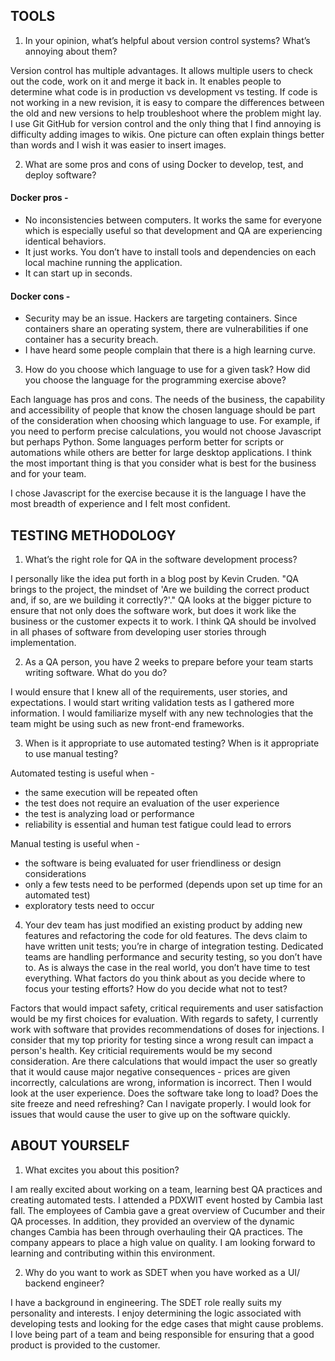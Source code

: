 ## TOOLS
1. In your opinion, what’s helpful about version control systems? What’s annoying about them?

Version control has multiple advantages. It allows multiple users to check out the code, work on it and merge it back in. It enables people to determine what code is in production vs development vs testing. If code is not working in a new revision, it is easy to compare the differences between the old and new versions to help troubleshoot where the problem might lay. 
I use Git GitHub for version control and the only thing that I find annoying is difficulty adding images to wikis. One picture can often explain things better than words and I wish it was easier to insert images.

2. What are some pros and cons of using Docker to develop, test, and deploy software?

#### Docker pros -
* No inconsistencies between computers. It works the same for everyone which is especially useful so that development and QA are experiencing identical behaviors. 
* It just works. You don’t have to install tools and dependencies on each local machine running the application.
* It can start up in seconds.

#### Docker cons - 
* Security may be an issue. Hackers are targeting containers. Since containers share an operating system, there are vulnerabilities if one container has a security breach.
* I have heard some people complain that there is a high learning curve.


3. How do you choose which language to use for a given task? How did you choose the language for the programming exercise above? 

Each language has pros and cons. The needs of the business, the capability and accessibility of people that know the chosen language should be part of the consideration when choosing which language to use. For example, if you need to perform precise calculations, you would not choose Javascript but perhaps Python. Some languages perform better for scripts or automations while others are better for large desktop applications. I think the most important thing is that you consider what is best for the business and for your team.

I chose Javascript for the exercise because it is the language I have the most breadth of experience and I felt most confident.

## TESTING METHODOLOGY
1. What’s the right role for QA in the software development process?

I personally like the idea put forth in a blog post by Kevin Cruden. "QA brings to the project, the mindset of 'Are we building the correct product and, if so, are we building it correctly?'." QA looks at the bigger picture to ensure that not only does the software work, but does it work like the business or the customer expects it to work. I think QA should be involved in all phases of software from developing user stories through implementation.

2. As a QA person, you have 2 weeks to prepare before your team starts writing software. What do you do? 

I would ensure that I knew all of the requirements, user stories, and expectations. I would start writing validation tests as I gathered more information. I would familiarize myself with any new technologies that the team might be using such as new front-end frameworks.

3. When is it appropriate to use automated testing? When is it appropriate to use manual testing? 

Automated testing is useful when -
  * the same execution will be repeated often
  * the test does not require an evaluation of the user experience
  * the test is analyzing load or performance
  * reliability is essential and human test fatigue could lead to errors

Manual testing is useful when - 
  * the software is being evaluated for user friendliness or design considerations
  * only a few tests need to be performed (depends upon set up time for an automated test)
  * exploratory tests need to occur


4. Your dev team has just modified an existing product by adding new features and refactoring the code for old features. The devs claim to have written unit tests; you’re in charge of integration testing. Dedicated teams are handling performance and security testing, so you don’t have to. As is always the case in the real world, you don’t have time to test everything. What factors do you think about as you decide where to focus your testing efforts? How do you decide what not to test?

Factors that would impact safety, critical requirements and user satisfaction would be my first choices for evaluation. With regards to safety, I currently work with software that provides recommendations of doses for injections. I consider that my top priority for testing since a wrong result can impact a person's health. Key criticial requirements would be my second consideration. Are there calculations that would impact the user so greatly that it would cause major negative consequences - prices are given incorrectly, calculations are wrong, information is incorrect. Then I would look at the user experience. Does the software take long to load? Does the site freeze and need refreshing? Can I navigate properly. I would look for issues that would cause the user to give up on the software quickly.

## ABOUT YOURSELF
1. What excites you about this position?

I am really excited about working on a team, learning best QA practices and creating automated tests. I attended a PDXWIT event hosted by Cambia last fall. The employees of Cambia gave a great overview of Cucumber and their QA processes. In addition, they provided an overview of the dynamic changes Cambia has been through overhauling their QA practices. The company appears to place a high value on quality. I am looking forward to learning and contributing within this environment.  

2. Why do you want to work as SDET when you have worked as a UI/ backend engineer?

I have a background in engineering. The SDET role really suits my personality and interests. I enjoy determining the logic associated with developing tests and looking for the edge cases that might cause problems. I love being part of a team and being responsible for ensuring that a good product is provided to the customer.
